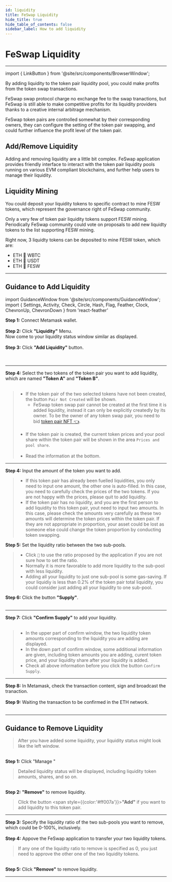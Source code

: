 ```yaml
---
id: liquidity
title: FeSwap Liquidity
hide_title: true
hide_table_of_contents: false
sidebar_label: How to add liquidity
---
```


<div  style={{ color: "#00A4B8",}}>
  <h1> FeSwap Liquidity </h1>
</div>

_____________

import { LinkButton } from '@site/src/components/BrowserWindow';

By adding liquidity to the token pair liquidity pool, you could make profits from the token swap transactions.

FeSwap swap protocol charge no exchange fee to the swap tranactions, but FeSwap is still able to make competitive profits for its liquidity providers thanks to a creative internal arbitrage mechanism.

FeSwap token pairs are controlled somewhat by their corresponding owners, they can configure the setting of the token pair swapping, and could further influence the profit level of the token pair.   

<LinkButton url="docs/FreeSwap/abstract" link="Learn more about FeSwap Protocol 👈" />
<div style={{height:'60px'}}/>

## <span className="title"> Add/Remove Liquidity </span>

Adding and removing liquidity are a little bit complex. FeSwap application provides friendly interface to interact with the token pair liquidity pools running on various EVM compliant blockchains, and further help users to manage their liquidity.

<LinkButton url="https://app.feswap.io/#/liquidity" link="Start to Add/Remove Liquidity ↗" />
<div style={{height:'60px'}}/>



## <span className="title"> Liquidity Mining </span>

You could deposit your liquidity tokens to specific contract to mine FESW tokens, which represent the governance right of FeSwap community.  

Only a very few of token pair liquidity tokens support FESW mining. Periodically FeSwap community could vote on proposals to add new liquidty tokens to the list supporting FESW mining. 

Right now, 3 liquidty tokens can be deposited to mine FESW token, which are:
- ETH 🔗 WBTC
- ETH 🔗 USDT
- ETH 🔗 FESW

<LinkButton url="https://app.feswap.io/#/fesw" link="Start to ming FESW ↗" />
<div style={{height:'60px'}}/>

_________________


## <span className="title"> Guidance to Add Liquidity </span>

import GuidanceWindow from '@site/src/components/GuidanceWindow';
import { Settings, Activity, Check, Circle, Hash, Flag, Feather, Clock, ChevronUp, ChevronDown } from 'react-feather'

<GuidanceWindow imageUrl="img/Guidance/Liquidity/Liquidity01.png">
  <span>
    <strong>Step 1:</strong> Connect Metamask wallet. <br/><br/>
    <strong>Step 2:</strong> Click <strong>"Liquidity"</strong> Menu.<br/>
      Now come to your liquidity status window similar as displayed.  <br/><br/>
    <strong>Step 3:</strong> Click <strong>"Add Liquidity"</strong> button.<br/>  <br/><br/>
  </span>
</GuidanceWindow>

______________

<GuidanceWindow imageUrl="img/Guidance/Liquidity/Liquidity02.png">
  <span>
    <strong>Step 4:</strong> Select the two tokens of the token pair you want to add liquidity, 
        which are named <strong>"Token A"</strong> and <strong>"Token B"</strong>. <br/><br/>
  </span>  

> - If the token pair of the two selected tokens have not been created, the button `Pair Not Created` will be shown.<br/>
>   - FeSwap token swap pair cannot be created at the first time it is added liquidity, instead it can only be explicitly createdly by its owner. To be the owner of any token swap pair, you need to bid [token pair NFT 👈](./NFT). <br/><br/>
> - If the token pair is created, the current token prices and your pool share within the token pair
       will be shown in the area `Prices and pool share`.<br/><br/>
> - Read the information at the bottom.

</GuidanceWindow>

_____________________

<GuidanceWindow imageUrl="img/Guidance/Liquidity/Liquidity03.png">
  <span>
    <strong>Step 4:</strong> Input the amount of the token you want to add.
  </span>

> - If this token pair has already been fuelled liquidities, you only need to input one amount, 
  the other one is auto-filled. In this case, you need to carefully check the prices 
  of the two tokens. If you are not happy with the prices, please quit to add liquidity.
> - If the token pair has no liquidity, and you are the first person to add liquidity to this token pair,
  yout need to input two amounts. In this case, please check the amounts very carefully
  as these two amounts will determine the token prices within the token pair. If they are not appropriate
  in proportion, your asset could be lost as someone else could change the token proportion by 
  conducting token swapping.

  <span>
    <strong>Step 5:</strong> Set the liquidity ratio between the two sub-pools.
  </span>  

> - Click `🔨` to use the ratio proposed by the application if you are not sure how to set the ratio.     
> - Normally it is more favorable to add more liquidity to the sub-pool with less liquidity. 
> - Adding all your liquidity to just one sub-pool is some gas-saving. If your liquidiy is less than 
    0.2% of the token pair total liquidity, you could consider just adding all your liquidity to one sub-pool.

  <span>
    <strong>Step 6:</strong> Click the button <strong>"Supply"</strong>.<br/><br/> 
  </span>  

</GuidanceWindow>

______________________________

<GuidanceWindow imageUrl="img/Guidance/Liquidity/Liquidity04.png">
  <span>  
    <strong>Step 7:</strong> Click <strong>"Confirm Supply"</strong> to add your liquidity.<br/><br/>
  </span>  

> - In the upper part of confirm window, the two liquidity token amounts corresponding to the liquidity you are adding are displayed.
> - In the down  part of confirm window, some additional information are given, including token amounts you are adding, curent token price, 
    and your liquidity share after your liquidity is added. 
> - Check all above information before you click the button `Confirm Supply`.

</GuidanceWindow>

______________________________

<GuidanceWindow imageUrl="img/Guidance/Liquidity/Liquidity05.png">
  <span>  
    <strong>Step 8:</strong> In Metamask, check the transaction content, sign and broadcast the tranaction.<br/><br/>
    <strong>Step 9:</strong> Waiting the transaction to be confirmed in the ETH network.<br/><br/>
  </span>  

</GuidanceWindow>

______________________________

<div style={{height:'60px'}}/>

## <span className="title" > Guidance to Remove Liquidity </span>

<GuidanceWindow imageUrl="img/Guidance/Remove/Remove01.png">

> After you have added some liquidity, your liquidity status might look like the left window.

  <span>
    <br/>
    <strong>Step 1:</strong> Click <span style={{color:'#ff007a'}}>"Manage <ChevronDown size="16" style={{ color: '#ff007a'}} />"</span> <br/>
  </span>

> Detailed liquidity status will be displayed, including liquidity token amounts, shares, and so on.

  <span>
    <br/>
    <strong>Step 2:</strong> <span style={{color:'#ff007a'}}><strong>"Remove"</strong></span> to remove liquidity.
  </span>

> Click the button <span style={{color:'#ff007a'}}><strong>"Add"</strong></span> if you want to add liquidity to this token pair.

</GuidanceWindow>

_____________________________

<GuidanceWindow imageUrl="img/Guidance/Remove/Remove02.png">

  <span>
    <strong>Step 3:</strong> Specify the liquidity ratio of the two sub-pools you want to remove, which could be 0-100%, inclusively.<br/><br/>
  </span>

  <span>
    <strong>Step 4:</strong> Appove the FeSwap application to transfer your two liquidity tokens. 
  </span>

> If any one of the liquidty ratio to remove is specified as 0, you just need to approve the other one of the two liquidity tokens.

  <span>
    <br/>
    <strong>Step 5:</strong> Click <span style={{color:'#ff007a'}}><strong>"Remove"</strong></span> to remove liquidity.
  </span>

</GuidanceWindow>

______________________________



